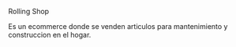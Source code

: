 Rolling Shop

Es un ecommerce donde se venden articulos para mantenimiento y construccion en el hogar.
